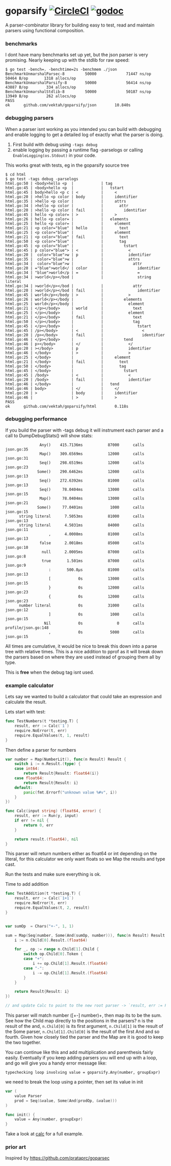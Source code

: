 goparsify [![CircleCI](https://circleci.com/gh/Vektah/goparsify/tree/master.svg?style=shield)](https://circleci.com/gh/Vektah/goparsify/tree/master) [![godoc](http://b.repl.ca/v1/godoc-reference-blue.png)](https://godoc.org/github.com/Vektah/goparsify)
=========

A parser-combinator library for building easy to test, read and maintain parsers using functional composition.

### benchmarks
I dont have many benchmarks set up yet, but the json parser is very promising. Nearly keeping up with the stdlib for raw speed:
```
$ go test -bench=. -benchtime=2s -benchmem ./json
BenchmarkUnmarshalParsec-8         50000             71447 ns/op           50464 B/op       1318 allocs/op
BenchmarkUnmarshalParsify-8        50000             56414 ns/op           43887 B/op        334 allocs/op
BenchmarkUnmarshalStdlib-8         50000             50187 ns/op           13949 B/op        262 allocs/op
PASS
ok      github.com/vektah/goparsify/json        10.840s
```

### debugging parsers

When a parser isnt working as you intended you can build with debugging and enable logging to get a detailed log of exactly what the parser is doing.

1. First build with debug using `-tags debug`
2. enable logging by passing a runtime flag -parselogs or calling `EnableLogging(os.Stdout)` in your code.

This works great with tests, eg in the goparsify source tree
```
$ cd html
$ go test -tags debug -parselogs
html.go:50 | <body>hello <p  |            | tag
html.go:45 | <body>hello <p  |            |   tstart
html.go:45 | body>hello <p c | <          |     <
html.go:20 | >hello <p color | body       |     identifier
html.go:35 | >hello <p color |            |     attrs
html.go:34 | >hello <p color |            |       attr
html.go:20 | >hello <p color | fail       |         identifier
html.go:45 | hello <p color= | >          |     >
html.go:26 | hello <p color= |            |   elements
html.go:25 | hello <p color= |            |     element
html.go:21 | <p color="blue" | hello      |       text
html.go:25 | <p color="blue" |            |     element
html.go:21 | <p color="blue" | fail       |       text
html.go:50 | <p color="blue" |            |       tag
html.go:45 | <p color="blue" |            |         tstart
html.go:45 | p color="blue"> | <          |           <
html.go:20 |  color="blue">w | p          |           identifier
html.go:35 |  color="blue">w |            |           attrs
html.go:34 |  color="blue">w |            |             attr
html.go:20 | ="blue">world</ | color      |               identifier
html.go:34 | "blue">world</p | =          |               =
html.go:34 | >world</p></bod |            |               string literal
html.go:34 | >world</p></bod |            |             attr
html.go:20 | >world</p></bod | fail       |               identifier
html.go:45 | world</p></body | >          |           >
html.go:26 | world</p></body |            |         elements
html.go:25 | world</p></body |            |           element
html.go:21 | </p></body>     | world      |             text
html.go:25 | </p></body>     |            |           element
html.go:21 | </p></body>     | fail       |             text
html.go:50 | </p></body>     |            |             tag
html.go:45 | </p></body>     |            |               tstart
html.go:45 | /p></body>      | <          |                 <
html.go:20 | /p></body>      | fail       |                 identifier
html.go:46 | </p></body>     |            |         tend
html.go:46 | p></body>       | </         |           </
html.go:20 | ></body>        | p          |           identifier
html.go:46 | </body>         | >          |           >
html.go:25 | </body>         |            |     element
html.go:21 | </body>         | fail       |       text
html.go:50 | </body>         |            |       tag
html.go:45 | </body>         |            |         tstart
html.go:45 | /body>          | <          |           <
html.go:20 | /body>          | fail       |           identifier
html.go:46 | </body>         |            |   tend
html.go:46 | body>           | </         |     </
html.go:20 | >               | body       |     identifier
html.go:46 |                 | >          |     >
PASS
ok      github.com/vektah/goparsify/html        0.118s
```

### debugging performance
If you build the parser with -tags debug it will instrument each parser and a call to DumpDebugStats() will show stats:
```
               Any()    415.7136ms           87000      calls  json.go:35
               Map()    309.6569ms           12000      calls  json.go:31
               Seq()    298.6519ms           12000      calls  json.go:23
              Some()    290.6462ms           12000      calls  json.go:13
               Seq()    272.6392ms           81000      calls  json.go:13
               Seq()     78.0404ms           13000      calls  json.go:15
               Map()     78.0404ms           13000      calls  json.go:21
              Some()     77.0401ms            1000      calls  json.go:15
      string literal      7.5053ms           81000      calls  json.go:13
      string literal      4.5031ms           84000      calls  json.go:11
                   ,      4.0008ms           81000      calls  json.go:13
               false      2.0018ms           85000      calls  json.go:10
                null      2.0005ms           87000      calls  json.go:8
                true       1.501ms           87000      calls  json.go:9
                   :       500.8µs           81000      calls  json.go:13
                   [            0s           13000      calls  json.go:15
                   }            0s           12000      calls  json.go:23
                   {            0s           12000      calls  json.go:23
      number literal            0s           31000      calls  json.go:12
                   ]            0s            1000      calls  json.go:15
                 Nil            0s               0      calls  profile/json.go:148
                   ,            0s            5000      calls  json.go:15
```
All times are cumulative, it would be nice to break this down into a parse tree with relative times. This is a nice addition to pprof as it will break down the parsers based on where they are used instead of grouping them all by type. 

This is **free** when the debug tag isnt used.  

### example calculator
Lets say we wanted to build a calculator that could take an expression and calculate the result.

Lets start with test:
```go
func TestNumbers(t *testing.T) {
	result, err := Calc(`1`)
	require.NoError(t, err)
	require.EqualValues(t, 1, result)
}
```

Then define a parser for numbers
```go
var number = Map(NumberLit(), func(n Result) Result {
    switch i := n.Result.(type) {
    case int64:
        return Result{Result: float64(i)}
    case float64:
        return Result{Result: i}
    default:
        panic(fmt.Errorf("unknown value %#v", i))
    }
})

func Calc(input string) (float64, error) {
	result, err := Run(y, input)
	if err != nil {
		return 0, err
	}

	return result.(float64), nil
}

```

This parser will return numbers either as float64 or int depending on the literal, for this calculator we only want floats so we Map the results and type cast.

Run the tests and make sure everything is ok.

Time to add addition

```go
func TestAddition(t *testing.T) {
	result, err := Calc(`1+1`)
	require.NoError(t, err)
	require.EqualValues(t, 2, result)
}


var sumOp  = Chars("+-", 1, 1)

sum = Map(Seq(number, Some(And(sumOp, number))), func(n Result) Result {
    i := n.Child[0].Result.(float64)

    for _, op := range n.Child[1].Child {
        switch op.Child[0].Token {
        case "+":
            i += op.Child[1].Result.(float64)
        case "-":
            i -= op.Child[1].Result.(float64)
        }
    }

    return Result{Result: i}
})

// and update Calc to point to the new root parser -> `result, err := ParseString(sum, input)`
```

This parser will match number ([+-] number)+, then map its to be the sum. See how the Child map directly to the positions in the parsers? n is the result of the and, `n.Child[0]` is its first argument, `n.Child[1]` is the result of the Some parser, `n.Child[1].Child[0]` is the result of the first And and so fourth. Given how closely tied the parser and the Map are it is good to keep the two together.

You can continue like this and add multiplication and parenthesis fairly easily. Eventually if you keep adding parsers you will end up with a loop, and go will give you a handy error message like:
```
typechecking loop involving value = goparsify.Any(number, groupExpr)
```

we need to break the loop using a pointer, then set its value in init
```go
var (
    value Parser
    prod = Seq(&value, Some(And(prodOp, &value)))
)

func init() {
	value = Any(number, groupExpr)
}
```

Take a look at [calc](calc/calc.go) for a full example.


### prior art

Inspired by https://github.com/prataprc/goparsec
